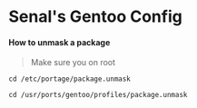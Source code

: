 # Senal's Gentoo Config


#### How to unmask a package

> Make sure you on root

`cd /etc/portage/package.unmask`

`cd /usr/ports/gentoo/profiles/package.unmask`
